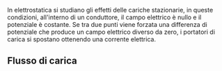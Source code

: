 In elettrostatica si studiano gli effetti delle cariche stazionarie, in queste condizioni, all'interno di un conduttore, il campo elettrico è nullo e il potenziale è costante. Se tra due punti viene forzata una differenza di potenziale che produce un campo elettrico diverso da zero, i portatori di carica si spostano ottenendo una corrente elettrica.

## Flusso di carica
